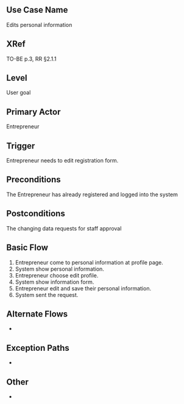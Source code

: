 

Use Case Name
-------------
Edits personal information

XRef
----
TO-BE p.3, RR §2.1.1

Level
-----
User goal

Primary Actor
-------------
Entrepreneur

Trigger
-------
Entrepreneur needs to edit registration form.

Preconditions
-------------
The Entrepreneur has already registered and logged into the system

Postconditions
--------------
The changing data requests for staff approval

Basic Flow
----------
1. Entrepreneur come to personal information at profile page.
2. System show personal information.
3. Entrepreneur choose edit profile.
4. System show information form.
5. Entrepreneur edit and save their personal information.
6. System sent the request.


Alternate Flows
---------------
-

Exception Paths
--------------------
-

Other
-------
-